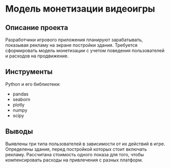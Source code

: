 # Модель монетизации видеоигры
## Описание проекта
Разработчики игрового приложения планируют зарабатывать, показывая рекламу на экране постройки здания. Требуется сформировать модель монетизации с учетом поведения пользователей и расходов на продвижение.
## Инструменты
Python и его библиотеки:
* pandas
* seaborn
* plotly
* numpy
* scipy
## Выводы
Выявлены три типа пользователей в зависимости от их действий в игре. Определены здания, перед постройкой которых стоит включать рекламу. Рассчитана стоимость одного показа для того, чтобы компенсировать расходы на привлечения с разных платформ. 

